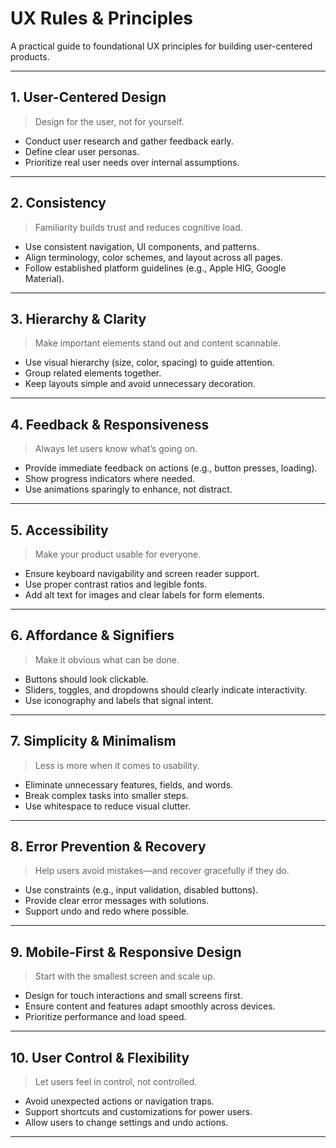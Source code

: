 # UX Rules & Principles

A practical guide to foundational UX principles for building user-centered products.

---

## 1. **User-Centered Design**

> Design for the user, not for yourself.

- Conduct user research and gather feedback early.
- Define clear user personas.
- Prioritize real user needs over internal assumptions.

---

## 2. **Consistency**

> Familiarity builds trust and reduces cognitive load.

- Use consistent navigation, UI components, and patterns.
- Align terminology, color schemes, and layout across all pages.
- Follow established platform guidelines (e.g., Apple HIG, Google Material).

---

## 3. **Hierarchy & Clarity**

> Make important elements stand out and content scannable.

- Use visual hierarchy (size, color, spacing) to guide attention.
- Group related elements together.
- Keep layouts simple and avoid unnecessary decoration.

---

## 4. **Feedback & Responsiveness**

> Always let users know what’s going on.

- Provide immediate feedback on actions (e.g., button presses, loading).
- Show progress indicators where needed.
- Use animations sparingly to enhance, not distract.

---

## 5. **Accessibility**

> Make your product usable for everyone.

- Ensure keyboard navigability and screen reader support.
- Use proper contrast ratios and legible fonts.
- Add alt text for images and clear labels for form elements.

---

## 6. **Affordance & Signifiers**

> Make it obvious what can be done.

- Buttons should look clickable.
- Sliders, toggles, and dropdowns should clearly indicate interactivity.
- Use iconography and labels that signal intent.

---

## 7. **Simplicity & Minimalism**

> Less is more when it comes to usability.

- Eliminate unnecessary features, fields, and words.
- Break complex tasks into smaller steps.
- Use whitespace to reduce visual clutter.

---

## 8. **Error Prevention & Recovery**

> Help users avoid mistakes—and recover gracefully if they do.

- Use constraints (e.g., input validation, disabled buttons).
- Provide clear error messages with solutions.
- Support undo and redo where possible.

---

## 9. **Mobile-First & Responsive Design**

> Start with the smallest screen and scale up.

- Design for touch interactions and small screens first.
- Ensure content and features adapt smoothly across devices.
- Prioritize performance and load speed.

---

## 10. **User Control & Flexibility**

> Let users feel in control, not controlled.

- Avoid unexpected actions or navigation traps.
- Support shortcuts and customizations for power users.
- Allow users to change settings and undo actions.

---
